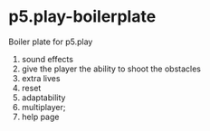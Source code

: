 # p5.play-boilerplate
Boiler plate for p5.play

1. sound effects
2. give the player the ability to shoot the obstacles
3. extra lives
4. reset
5. adaptability
6. multiplayer;
7. help page